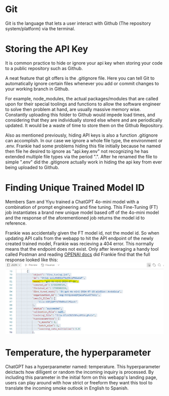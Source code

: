 # Git
Git is the language that lets a user interact with Github (The repository system/platform) via the terminal.

# Storing the API Key
It is common practice to hide or ignore your api key when storing your code to a public repository such as Github. 

A neat feature that git offers is the .gitignore file. Here you can tell Git to automatically ignore certain files whenever you add or commit changes to your working branch in Github. 

For example, node_modules, the actual packages/modules that are called upon for their special toolings and functions to allow the software engineer to solve then problem at hand, are usually massive memory wise. Constantly uploading this folder to Github would impede load times, and considering that they are individually stored else where and are periodically updated. It would be a waste of time to store them on the Github Repository.

Also as mentioned previously, hiding API keys is also a function .gitignore can accomplish. In our case we ignore a whole file type, the environment or .env. Frankie had some problems hiding this file initially because he named then file he desired to ignore as "api.key.env" not recognizing he has extended multiple file types via the period ".". After he renamed the file to simple ".env" did the .gitignore actually work in hiding the api key from ever being uploaded to Github.

# Finding Unique Trained Model ID
Members Sam and Yiyu trained a ChatGPT 4o-mini model with a combination of prompt engineering and fine tuning.  This Fine-Tuning (FT) job instantiates a brand new unique model based off of the 4o-mini model and the response of the aforementioned job returns the model id to reference.

Frankie was accidentally given the FT model id, not the model id. So when updating API calls from the webapp to hit the API endpoint of the newly created trained model, Frankie was recieving a 404 error. This normally means that the endpoint does not exist. Only after leveraging a handy tool called Postman and reading [OPENAI docs](https://platform.openai.com/docs/api-reference/fine-tuning/list) did Frankie find that the full response looked like this: 
![alt text](image.png)

# Temperature, the hyperparameter
ChatGPT has a hyperparameter named: temperature. This hyperparameter deictacts how dilligent or random the incoming inquiry is processed. By including this parameter in the initial form on this webapp's landing page, users can play around with how strict or freeform they want this tool to translate the incoming smoke outlook in English to Spanish.